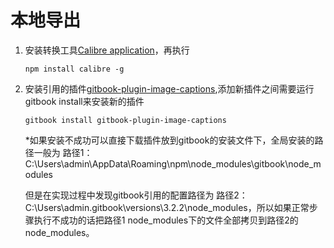 # 本地导出

1. 安装转换工具[Calibre application](https://calibre-ebook.com/download)，再执行

   ```
   npm install calibre -g
   ```

2. 安装引用的插件[gitbook-plugin-image-captions](https://plugins.gitbook.com/plugin/image-captions),添加新插件之间需要运行gitbook install来安装新的插件

   ```
   gitbook install gitbook-plugin-image-captions
   ```
   *如果安装不成功可以直接下载插件放到gitbook的安装文件下，全局安装的路径一般为
   路径1：C:\Users\admin\AppData\Roaming\npm\node_modules\gitbook\node_modules
   
   但是在实现过程中发现gitbook引用的配置路径为
   路径2：C:\Users\admin\.gitbook\versions\3.2.2\node_modules，所以如果正常步骤执行不成功的话把路径1
    node_modules下的文件全部拷贝到路径2的node_modules。



